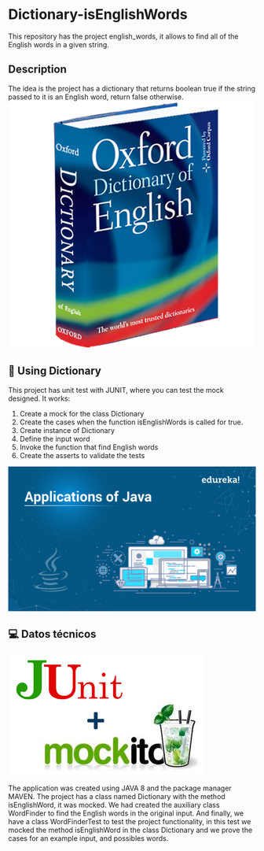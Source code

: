# Dictionary-isEnglishWords
This repository has the project english_words, it allows to find all of the English words in a given string.


## Description
The idea is the project has a dictionary that returns boolean true if the string passed to it is an English word, return
false otherwise.
![](src/main/resources/dictionary.png)

## 🤖 Using Dictionary
This project has unit test with JUNIT, where you can test the mock designed. 
It works:
1. Create a mock for the class Dictionary
2. Create the cases when the function isEnglishWords is called for true.
3. Create instance of Dictionary
4. Define the input word
5. Invoke the function that find English words
6. Create the asserts to validate the tests

![](src/main/resources/use_java.jpg)

## 💻 Datos técnicos

![](src/main/resources/junit_mockito.png)

The application was created using JAVA 8 and the package manager MAVEN. The project has a class named Dictionary with the
method isEnglishWord, it was mocked. We had created the auxiliary class WordFinder to find the English words in the original
input. And finally, we have a class WordFinderTest to test the project functionality, in this test we mocked the method 
isEnglishWord in the class Dictionary and we prove the cases for an example input, and possibles words.